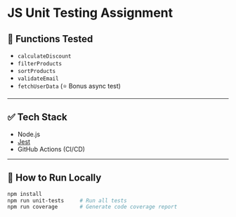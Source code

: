 # JS Unit Testing Assignment

## 📌 Functions Tested
- `calculateDiscount`
- `filterProducts`
- `sortProducts`
- `validateEmail`
- `fetchUserData` (⭐ Bonus async test)

---

## ✅ Tech Stack
- Node.js
- [Jest](https://jestjs.io/)
- GitHub Actions (CI/CD)

---

## 🚀 How to Run Locally

```bash
npm install
npm run unit-tests     # Run all tests
npm run coverage       # Generate code coverage report
